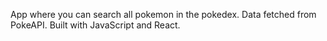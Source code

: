 App where you can search all pokemon in the pokedex. Data fetched from PokeAPI. Built with JavaScript and React. 
